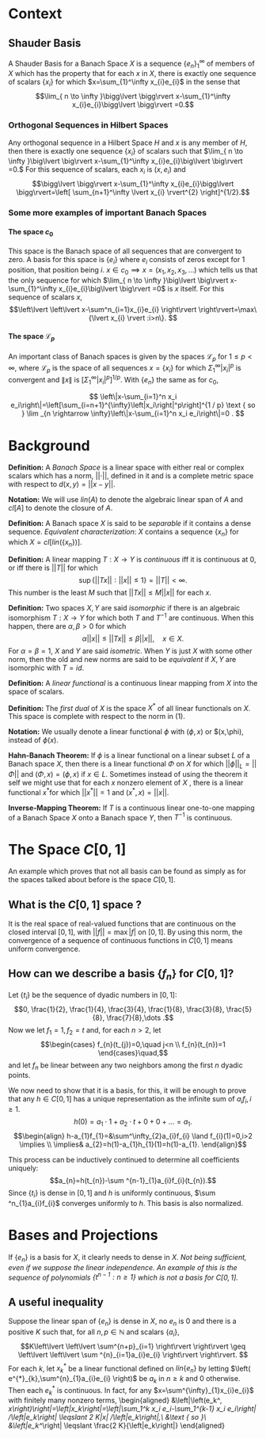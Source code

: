 
# Context

## Shauder Basis

A Shauder Basis for a Banach Space $X$ is a sequence $\{e_{n}\}_{1}^\infty$ of members of $X$ which has the property that for each $x$ in $X$, there is exactly one sequence of scalars $\{x_{i}\}$ for which $x=\sum_{1}^\infty x_{i}e_{i}$ in the sense that $$\lim_{ n \to \infty }\bigg\lvert  \bigg\rvert  x-\sum_{1}^\infty x_{i}e_{i}\bigg\lvert  \bigg\rvert =0.$$
### Orthogonal Sequences in Hilbert Spaces

Any orthogonal sequence in a Hilbert Space $H$ and $x$ is any member of $H$, then there is exactly one sequence $\{x_i\}$ of scalars such that $\lim_{ n \to \infty }\big\lvert  \big\rvert  x-\sum_{1}^\infty x_{i}e_{i}\big\lvert  \big\rvert =0.$ For this sequence of scalars, each $x_{i}$ is $(x,e_{i})$ and$$\bigg\lvert  \bigg\rvert  x-\sum_{1}^\infty x_{i}e_{i}\bigg\lvert  \bigg\rvert=\left[ \sum_{n+1}^\infty \lvert x_{i} \rvert^{2}  \right]^{1/2}.$$
### Some more examples of important Banach Spaces

#### The space $c_{0}$ 

This space is the Banach space of all sequences that are convergent to zero. A basis for this space is $\{e_i\}$ where $e_{i}$ consists of zeros except for 1 position, that position being $i$.
$x \in c_{0} \implies x=(x_{1},x_{2},x_{3},\dots)$ which tells us that the only sequence for which $\lim_{ n \to \infty }\big\lvert  \big\rvert  x-\sum_{1}^\infty x_{i}e_{i}\big\lvert  \big\rvert =0$ is $x$ itself.
For this sequence of scalars $x$, $$\left\lvert  \left\lvert  x-\sum^n_{i=1}x_{i}e_{i} \right\rvert \right\rvert=\max\{\lvert x_{i} \rvert :i>n\}. $$
#### The space $\mathcal{L}_p$ 

An important class of Banach spaces is given by the spaces $\mathcal{L}_p$ for $1 \leqslant p<\infty$, where $\mathcal{L}_p$ is the space of all sequences $x=\left\{x_i\right\}$ for which $\Sigma_1^{\infty}\left|x_i\right|^p$ is convergent and $\|x\|$ is $\left[\Sigma_1^{\infty}\left|x_i\right|^p\right]^{1 / p}$. With $\left\{e_n\right\}$ the same as for $c_0$,

$$
\left\|x-\sum_{i=1}^n x_i e_i\right\|=\left[\sum_{i=n+1}^{\infty}\left|x_i\right|^p\right]^{1 / p} \text { so } \lim _{n \rightarrow \infty}\left\|x-\sum_{i=1}^n x_i e_i\right\|=0 .
$$


# Background

**Definition:** A *Banach Space* is a linear space with either real or complex scalars which has a norm, $\lvert \lvert \cdot \rvert \rvert$, defined in it and is a complete metric space with respect to $d(x,y)=\lvert \lvert x-y \rvert \rvert$.

**Notation:** We will use $lin(A)$ to denote the algebraic linear span of $A$ and $cl[A]$ to denote the closure of $A$.

**Definition:** A Banach space $X$ is said to be *separable* if it contains a dense sequence.
	*Equivalent characterization*: $X$ contains a sequence $\{x_n\}$ for which $X=cl[lin(\{x_{n}\})]$.

**Definition:** A linear mapping $T:X \to Y$ is *continuous* iff it is continuous at 0, or iff there is $\lvert \lvert T \rvert \rvert$ for which$$\sup\{\lvert \lvert Tx \rvert  \rvert:||x||\leq 1 \}=||T||<\infty.\tag{1}$$This number is the least $M$ such that $||Tx||\leq M||x||$ for each $x$.

**Definition:** Two spaces $X,Y$ are said *isomorphic* if there is an algebraic isomorphism $T:X\to Y$ for which both $T$ and $T^{-1}$ are continuous. When this happen, there are $\alpha, \beta>0$ for which $$\alpha||x||\leq||Tx||\leq \beta||x||,\quad x \in X.$$For $\alpha=\beta=1$, $X$ and $Y$ are said *isometric*. 
When $Y$ is just $X$ with some other norm, then the old and new norms are said to be *equivalent* if $X,Y$ are isomorphic with $T=id$.

**Definition:** A *linear functional* is a continuous linear mapping from $X$ into the space of scalars.

**Definition:** The *first dual* of $X$ is the space $X^*$ of all linear functionals on $X$. This space is complete with respect to the norm in $(1)$. 

**Notation:** We usually denote a linear functional $\phi$ with $(\phi,x)$ or $(x,\phi), instead of $\phi(x)$.

**Hahn-Banach Theorem:** If $\phi$ is a linear functional on a linear subset $L$ of a Banach space $X$, then there is a linear functional $\Phi$ on $X$ for which $||\phi||_{L}=||\Phi||$ and $(\Phi,x)=(\phi,x)$ if $x \in L$.
	Sometimes instead of using the theorem it self we might use that for each $x$ nonzero element of $X$ , there is a linear functional $x^{*}$for which $||x^{*}||=1$ and $(x^{*},x)=||x||.$

**Inverse-Mapping Theorem:** If $T$ is a continuous linear one-to-one mapping of a Banach Space $X$ onto a Banach space $Y$, then $T^{-1}$ is continuous.


# The Space $C[0,1]$ 

An example which proves that not all basis can be found as simply as for the spaces talked about before is the space $C[0,1]$. 

## What is the $C[0,1]$ space ?

It is the real space of real-valued functions that are continuous on the closed interval $[0,1]$, with $||f||=\max|f|$ on $[0,1]$. By using this norm, the convergence of a sequence of continuous functions in $C[0,1]$ means uniform convergence.

## How can we describe a basis $\{f_{n}\}$ for $C[0,1]$?

Let $\{t_{i}\}$ be the sequence of dyadic numbers in $[0,1]$: $$0, \frac{1}{2}, \frac{1}{4}, \frac{3}{4}, \frac{1}{8}, \frac{3}{8}, \frac{5}{8}, \frac{7}{8},\dots .$$ 
Now we let $f_{1}=1,f_{2}=t$ and, for each $n>2$, let $$\begin{cases}
f_{n}(t_{j})=0,\quad j<n \\
f_{n}(t_{n})=1
\end{cases}\quad,$$and let $f_{n}$ be linear between any two neighbors among the first $n$ dyadic points.

We now need to show that it is a basis, for this, it will be enough to prove that any $h \in C[0,1]$ has a unique representation as the infinite sum of $a_{i}f_{i},i\geq1$.$$h(0) = a_{1}\cdot 1+ a_{2}\cdot t + 0+0+\dots=a_{1}.$$
$$\begin{align}
h-a_{1}f_{1}=&\sum^\infty_{2}a_{i}f_{i} \land f_{i}(1)=0,i>2 \implies  \\ \implies& a_{2}=h(1)-a_{1}h_{1}(1)=h(1)-a_{1}.
\end{align}$$

This process can be inductively continued to determine all coefficients uniquely:$$a_{n}=h(t_{n})-\sum ^{n-1}_{1}a_{i}f_{i}(t_{n}).$$
Since $\{t_i\}$ is dense in $[0,1]$ and $h$ is uniformly continuous, $\sum ^n_{1}a_{i}f_{i}$ converges uniformly to $h$. This basis is also normalized.

# Bases and Projections

If $\{e_{n}\}$ is a basis for $X$, it clearly needs to dense in $X$. *Not being sufficient, even if we suppose the linear independence. An example of this is the sequence of polynomials $\{t^{n-1}:n\geq1\}$ which is not a basis for $C[0,1]$.* 

## A useful inequality

Suppose the linear span of $\{e_n\}$ is dense in $X$, no $e_{n}$ is 0 and there is a positive $K$ such that, for all $n,p \in \mathbb{N}$ and scalars $\{a_{i}\}$,$$K\left\lvert  \left\lvert  \sum^{n+p}_{i=1}  \right\rvert   \right\rvert \geq \left\lvert  \left\lvert  \sum ^{n}_{i=1}a_{i}e_{i}  \right\rvert   \right\rvert. $$
For each $k$, let $x^{*}_{k}$ be a linear functional defined on $lin\{e_{n}\}$ by letting $\left( e^{*}_{k},\sum^{n}_{1}a_{i}e_{i} \right)$ be $a_k$ in $n\geq k$ and 0 otherwise. Then each ${e^*_k}$ is continuous. In fact, for any $x=\sum^{\infty}_{1}x_{i}e_{i}$ with finitely many nonzero terms, \begin{aligned}
&\left|\left(e_k^*, x\right)\right|=\left|x_k\right|=\left\|\sum_1^k x_i e_i-\sum_1^{k-1} x_i e_i\right\| /\left\|e_k\right\| \leqslant 2 K\|x\| /\left\|e_k\right\|,\\
&\text { so }\\
&\left\|e_k^*\right\| \leqslant \frac{2 K}{\left\|e_k\right\|}
\end{aligned}